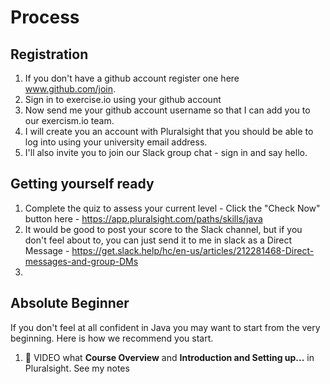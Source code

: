 # Process

## Registration

1. If you don't have a github account register one here www.github.com/join. 
2. Sign in to exercise.io using your github account 
3. Now send me your github account username so that I can add you to our exercism.io team.
4. I will create you an account with Pluralsight that you should be able to log into using your university email address.
5. I'll also invite you to join our Slack group chat - sign in and say hello.

## Getting yourself ready

1. Complete the quiz to assess your current level - Click the "Check Now" button here - https://app.pluralsight.com/paths/skills/java
2. It would be good to post your score to the Slack channel, but if you don't feel about to, you can just send it to me in slack as a Direct Message - https://get.slack.help/hc/en-us/articles/212281468-Direct-messages-and-group-DMs
3. 


## Absolute Beginner

If you don't feel at all confident in Java you may want to start from the very beginning. Here is how we recommend you start. 

1. :cinema: VIDEO what **Course Overview** and **Introduction and Setting up...** in Pluralsight. See my notes 


